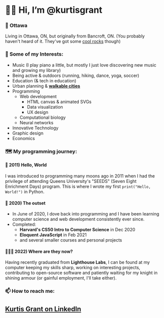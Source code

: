 # 👋🏼 Hi, I’m @kurtisgrant

### 📍 **Ottawa**
Living in Ottawa, ON, but originally from Bancroft, ON. (You probably haven't heard of it. They've got some [cool rocks](https://www.bancroftontario.com/rockhound-gemboree/) though)

### 👀 Some of my Interests:
- Music (I play piano a little, but mostly I just love discovering new music and growing my library)
- Being active & outdoors (running, hiking, dance, yoga, soccer)
- Education (& tech in education)
- Urban planning & [**walkable cities**](https://www.walkscore.com/)
- Programming
  - Web development
    - HTML canvas & animated SVGs
    - Data visualization
    - UX design
  - Computational biology
  - Neural networks
- Innovative Technology
- Graphic design
- Economics

### 🗺 My programming journey:

#### 🌱 2011) Hello, World
I was introduced to programming many moons ago in 2011 when I had the privilege of attending Queens University's "SEEDS" (Seven Eight Enrichment Days) program. This is where I wrote my first `print("Hello, World!")` in Python.

####  🚢 2020) The outset
- In June of 2020, I dove back into programming and I have been learning computer science and web development consistently ever since.
- Completed: 
  - **Harvard's CS50 Intro to Computer Science** in Dec 2020
  - **Eloquent JavaScript** in Feb 2021
  - and several smaller courses and personal projects
 
#### 🧑🏻‍💻 2022) Where are they now?
Having recently graduated from **Lighthouse Labs**, I can be found at my computer keeping my skills sharp, working on interesting projects, contributing to open-source software and patiently waiting for my knight in shining armour (or gainful employment, I'll take either).

### 📫 How to reach me:
## [Kurtis Grant on LinkedIn](https://www.linkedin.com/in/kurtis-grant)
